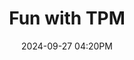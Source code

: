 ---
title: "Fun with TPM"
date: "2024-09-27 04:20PM"
categories: ["TPM", "Security"]
tags: ["kernel", "security", "attestation", "tpm", "tpm2-tools"]
---